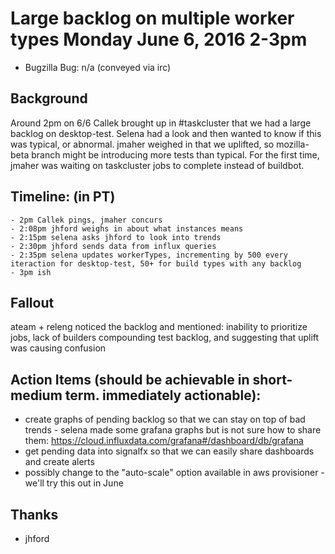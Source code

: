 # Large backlog on multiple worker types Monday June 6, 2016 2-3pm
* Bugzilla Bug: n/a (conveyed via irc)

## Background

Around 2pm on 6/6 Callek brought up in #taskcluster that we had a large backlog on desktop-test. Selena had a look and then wanted to know if this was typical, or abnormal. jmaher weighed in that we uplifted, so mozilla-beta branch might be introducing more tests than typical.  For the first time, jmaher was waiting on taskcluster jobs to complete instead of buildbot.


## Timeline: (in PT)
    - 2pm Callek pings, jmaher concurs
    - 2:08pm jhford weighs in about what instances means
    - 2:15pm selena asks jhford to look into trends
    - 2:30pm jhford sends data from influx queries
    - 2:35pm selena updates workerTypes, incrementing by 500 every iteraction for desktop-test, 50+ for build types with any backlog
    - 3pm ish 

## Fallout

ateam + releng noticed the backlog and mentioned: inability to prioritize jobs, lack of builders compounding test backlog, and suggesting that uplift was causing confusion


## Action Items (should be achievable in short-medium term. immediately actionable):
* create graphs of pending backlog so that we can stay on top of bad trends - selena made some grafana graphs but is not sure how to share them: https://cloud.influxdata.com/grafana#/dashboard/db/grafana
* get pending data into signalfx so that we can easily share dashboards and create alerts
* possibly change to the "auto-scale" option available in aws provisioner - we'll try this out in June

## Thanks

* jhford
